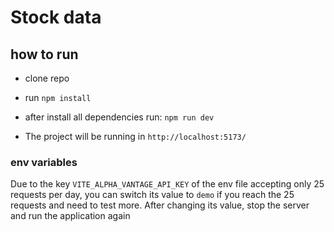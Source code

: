 # Stock data

## how to run

- clone repo
- run `npm install`
- after install all dependencies run: `npm run dev`

- The project will be running in `http://localhost:5173/`

### env variables
Due to the key `VITE_ALPHA_VANTAGE_API_KEY` of the env file accepting only 25 requests per day,
you can switch its value to `demo` if you reach the 25 requests and need to test more. After changing its value, stop the server and run the application again


